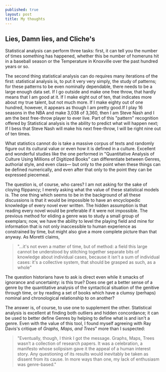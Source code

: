 ```yaml
---
published: true
layout: post
title: My thoughts
---
```


## Lies, Damn lies, and Cliche's 

Statistical analysis can perform three tasks: first, it can tell you the number of times something has happened, whether this be number of homeruns hit in a baseball season or the Temperature in Knoxville over the past hundred years or so. 

The second thing statistical analysis can do requires many iterations of the first: statistical analysis is, to put it very very simply, the study of patterns; for these patterns to be even nominally dependable, there needs to be a large enough data set. If I go outside and make one free throw, that hardly means that I am good at it. If I make eight out of ten, that indicates more about my true talent, but not much more. If I make eighty out of one hundred, however, it appears as though I am pretty good.If I play 16 seasons in the NBA and make 3,038 of 3,360, then I am Steve Nash and I am the best free-throw player to ever live. Part of this "pattern" recognition offered by Statistical analysis is the ability to predict what will happen next; If I bess that Steve Nash will make his next free-throw, I will be right nine out of ten times. 

What statistics cannot do is take a massive corpus of texts and randomly figure out its cultural value or even how it is defined in a culture. Excellent and wonderful studies like the one performed in "Quantitative Analysis of Culture Using Millions of Digitized Books" can differentiate between Genres, authorial style, and even class— but only to the point when these things can be defined numerically, and even after that only to the point they can be expressed piecemeal. 

The question is, of course, who cares? I am not asking for the sake of cloying flippancy; I merely asking what the value of these statistical models is. The one thing which seems to be in the background of all these discussions is that it would be impossible to have an encyclopedic knowledge of every novel ever written. The hidden assumption is that reading every novel would be preferable if it were not impossible. The previous method for eliding a genre was to study a small group of exemplars; now, we have the ability to level the playing field and mine for information that is not only inaccessible to human experience as constrained by time, but might also give a more complete picture than that anyway. As Moretti claims, 

> "…it's not even a matter of time, but of method: a field this large cannot  be understood by stitching together separate bits of knowledge about individual cases, because it isn't a sum of individual cases: it's a collective system, that should be grasped as such, as a whole"

The question historians have to ask is direct even while it smacks of ignorance and uncertainty: is this true? Does one get a better sense of a genre by the quantitative analysis of the syntactical situation of the genitive through time, or by reading a set of books which have a clumsy (perhaps) nominal and chronological relationship to on another? 

The answer is, of course, to use one to supplement the other. Statistical analysis is excellent at finding both outliers and hidden concordance; it can be used to better define Genres by helping to define what is and isn't a genre. Even with the value of this tool, I found myself agreeing with Ray Davis's critique of *Graphs, Maps, and Trees*" more than I suspected: 

>"Eventually, though, I think I got the message. Graphs, Maps,  Trees wasn’t a collection of research papers. It was a celebration, a manifesto whose solipsism gave it the appeal of a human interest story. Any questioning of its results would inevitably be taken as dissent from its cause. In more ways than one,  my lack of enthusiasm was genre-based.   "